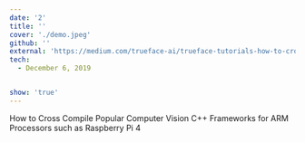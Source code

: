 ```yaml
---
date: '2'
title: ''
cover: './demo.jpeg'
github: ''
external: 'https://medium.com/trueface-ai/trueface-tutorials-how-to-cross-compile-popular-computer-vision-c-frameworks-for-raspberry-pi-4-afcbe2dcc302'
tech:
  - December 6, 2019


show: 'true'
---
```


How to Cross Compile Popular Computer Vision C++ Frameworks for ARM Processors such as Raspberry Pi 4